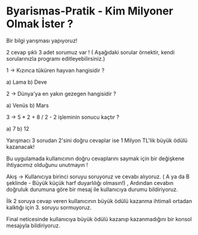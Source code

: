 # Byarismas-Pratik - Kim Milyoner Olmak İster ?
Bir bilgi yarışması yapıyoruz!

2 cevap şıklı 3 adet sorumuz var ! ( Aşağıdaki sorular örnektir, kendi sorularınızla programı editleyebilirsiniz.)

1 -> Kızınca tüküren hayvan hangisidir ?

a) Lama b) Deve 

2 -> Dünya'ya en yakın gezegen hangisidir ? 

a) Venüs b) Mars 

3 -> 5 * 2 + 8 / 2 - 2 işleminin sonucu kaçtır ? 

a) 7 b) 12 

Yarışmacı 3 sorudan 2'sini doğru cevaplar  ise 1 Milyon TL'lik büyük ödülü kazanacak!

Bu uygulamada kullanıcının doğru cevaplarını saymak için bir değişkene ihtiyacımız olduğunu unutmayın !

Akış -> Kullanıcıya birinci soruyu soruyoruz ve cevabı alıyoruz. ( A ya da B şeklinde - Büyük küçük harf duyarlılığı olmasın!) , Ardından cevabın doğruluk durumuna göre bir mesaj ile kullanıcıya durumu bildiriyoruz. 

İlk 2 soruya cevap veren kullanıcının büyük ödülü kazanma ihtimali ortadan kalktığı için 3. soruyu sormuyoruz.

Final neticesinde kullanıcıya büyük ödülü kazanıp kazanmadığını bir konsol mesajıyla bildiriyoruz.
